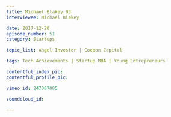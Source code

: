 ```yaml
---
title: Michael Blakey 03
interviewee: Michael Blakey

date: 2017-12-20
episode_number: 51
category: Startups

topic_list: Angel Investor | Cocoon Capital

tags: Tech Achievements | Startup MBA | Young Entrepreneurs

contentful_index_pic:
contentful_profile_pic:

vimeo_id: 247067085

soundcloud_id:

---
```

